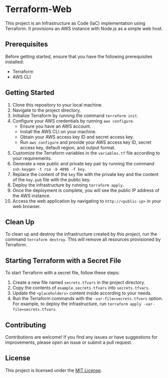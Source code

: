# Terraform-Web

This project is an Infrastructure as Code (IaC) implementation using Terraform. It provisions an AWS instance with Node.js as a simple web host.

## Prerequisites

Before getting started, ensure that you have the following prerequisites installed:

- Terraform
- AWS CLI

## Getting Started

1. Clone this repository to your local machine.
2. Navigate to the project directory.
3. Initialize Terraform by running the command `terraform init`.
4. Configure your AWS credentials by running `aws configure`.
    - Ensure you have an AWS account.
    - Install the AWS CLI on your machine.
    - Obtain your AWS access key ID and secret access key.
    - Run `aws configure` and provide your AWS access key ID, secret access key, default region, and output format.
5. Customize the Terraform variables in the `variables.tf` file according to your requirements.
6. Generate a new public and private key pair by running the command `ssh-keygen -t rsa -b 4096 -f key`.
7. Replace the content of the `key` file with the private key and the content of the `key.pub` file with the public key.
8. Deploy the infrastructure by running `terraform apply`.
9. Once the deployment is complete, you will see the public IP address of the AWS instance.
10. Access the web application by navigating to `http://<public-ip>` in your web browser.

## Clean Up

To clean up and destroy the infrastructure created by this project, run the command `terraform destroy`. This will remove all resources provisioned by Terraform.

## Starting Terraform with a Secret File

To start Terraform with a secret file, follow these steps:

1. Create a new file named `secrets.tfvars` in the project directory.
2. Copy the contents of `example_secrets.tfvars` into `secrets.tfvars`.
3. Update the `<placeholders>` content inside according to your needs.
4. Run the Terraform commands with the `-var-file=secrets.tfvars` option. For example, to deploy the infrastructure, run `terraform apply -var-file=secrets.tfvars`.

## Contributing

Contributions are welcome! If you find any issues or have suggestions for improvements, please open an issue or submit a pull request.

## License

This project is licensed under the [MIT License](LICENSE).

